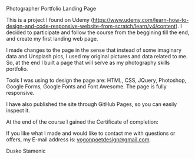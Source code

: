 Photographer Portfolio Landing Page

This is a project I found on Udemy (https://www.udemy.com/learn-how-to-design-and-code-responsive-website-from-scratch/learn/v4/content).
 I decided to participate and follow the course from the beggining till the end,
 and create my first landing web page.

 I made changes to the page in the sense that instead of some imaginary data
 and Unsplash pics, I used my original pictures and data related to me.
 So, at the end I built a page that will serve as my photography skills portfolio.

 Tools I was using to design the page are: HTML, CSS, JQuery, Photoshop,
 Google Forms, Google Fonts and Font Awesome. The page is fully responsive.

 I have also published the site through GitHub Pages, so you can easily inspect it.

 At the end of the course I gained the Certificate of completion:

 If you like what I made and would like to contact me with questions or offers,
 my E-mail address is: vogonpoetdesign@gmail.com.

 Dusko Stamenic
